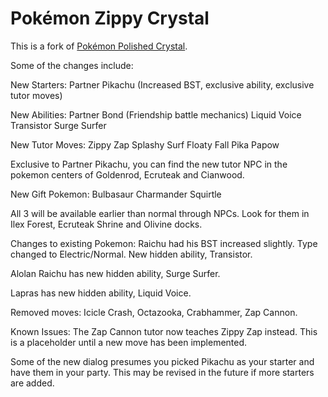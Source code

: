 # Pokémon Zippy Crystal

This is a fork of [Pokémon Polished Crystal](https://github.com/Rangi42/polishedcrystal).

Some of the changes include:

New Starters:
Partner Pikachu (Increased BST, exclusive ability, exclusive tutor moves)

New Abilities:
Partner Bond (Friendship battle mechanics)
Liquid Voice
Transistor
Surge Surfer

New Tutor Moves:
Zippy Zap
Splashy Surf
Floaty Fall
Pika Papow

Exclusive to Partner Pikachu, you can find the new tutor NPC in the pokemon centers of Goldenrod, Ecruteak and Cianwood. 

New Gift Pokemon:
Bulbasaur
Charmander
Squirtle

All 3 will be available earlier than normal through NPCs. Look for them in Ilex Forest, Ecruteak Shrine and Olivine docks.

Changes to existing Pokemon:
Raichu had his BST increased slightly.
Type changed to Electric/Normal. New hidden ability, Transistor. 

Alolan Raichu has new hidden ability, Surge Surfer. 

Lapras has new hidden ability, Liquid Voice. 


Removed moves:
Icicle Crash, Octazooka, Crabhammer, Zap Cannon. 

Known Issues:
The Zap Cannon tutor now teaches Zippy Zap instead. This is a placeholder until a new move has been implemented. 

Some of the new dialog presumes you picked Pikachu as your starter and have them in your party. This may be revised in the future if more starters are added. 

